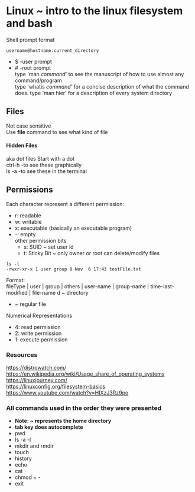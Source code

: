 # Linux ~ intro to the linux filesystem and bash
Shell prompt format
```
username@hostname:current_directory
```
* $ -user prompt
* \# -root prompt  
type 'man _command_' to see the manuscript of how to use almost any command/program  
type 'whatis _command_' for a concise description of what the command does.
type 'man hier' for a description of every system directory

## Files
Not case sensitive  
Use **file** command to see what kind of file

#### Hidden Files
aka dot files
Start with a dot  
ctrl-h -to see these graphically  
ls -a  -to see these in the terminal  

## Permissions 
Each character represent a different permission: 
* r: readable 
* w: writable 
* x: executable (basically an executable program) 
* -: empty  
other permission bits  
  * s: SUID ~ set user id
  * t: Sticky Bit ~ only owner or root can delete/modify files
```
ls -l
-rwxr-xr-x 1 user group 0 Nov  6 17:43 testFile.txt
```
Format:  
fileType | user | group | others | user-name | group-name | time-last-modified | file-name
d ~ directory  
- ~ regular file  

Numerical Representations
* 4: read permission
* 2: write permission
* 1: execute permission

### Resources  
https://distrowatch.com/  
https://en.wikipedia.org/wiki/Usage_share_of_operating_systems  
https://linuxjourney.com/  
https://linuxconfig.org/filesystem-basics  
https://www.youtube.com/watch?v=HIXzJ3Rz9po

### All commands used in the order they were presented
* **Note: ~ represents the home directory**
*    **tab key does autocomplete**
* pwd
* ls -a -l
* mkdir and rmdir
* touch
* history
* echo
* cat
* chmod + -
* exit
